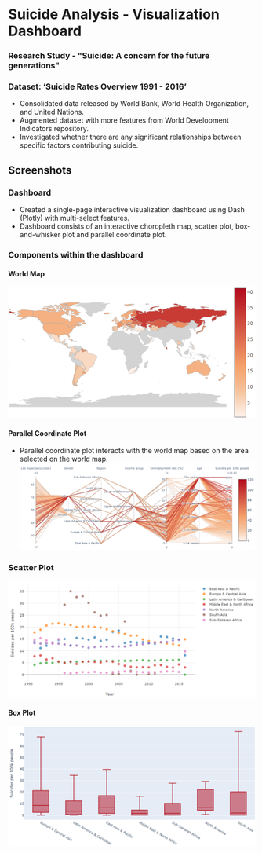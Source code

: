 # Suicide Analysis - Visualization Dashboard

### Research Study - "Suicide: A concern for the future generations"

### Dataset: ‘Suicide Rates Overview 1991 - 2016’
- Consolidated data released by World Bank, World Health Organization, and United Nations.
- Augmented dataset with more features from World Development Indicators repository.
- Investigated whether there are any significant relationships between specific factors contributing suicide.

## Screenshots

### Dashboard
- Created a single-page interactive visualization dashboard using Dash (Plotly) with multi-select features.
- Dashboard consists of an interactive choropleth map, scatter plot, box-and-whisker plot and parallel coordinate plot.

### Components within the dashboard

#### World Map
![World Map](images/world_map.png?raw=true)

#### Parallel Coordinate Plot
- Parallel coordinate plot interacts with the world map based on the area selected on the world map.
![Parallel_Coordinate_Plot](images/parallel_coordinate_plot.png?raw=true)

### Scatter Plot
![Scatter_Plot](images/scatter_plot.png?raw=true)

#### Box Plot
![Box_Plot](images/box_plot.png?raw=true)
